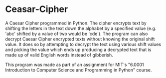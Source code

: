 # Ceasar-Cipher
A Caesar Cipher programmed in Python. The cipher encrypts text by shifting the letters in the text down the alphabet by a specified value (e.g. 'abc' shifted by a value of two would be 'cde'). The program can also decrypt Caesar Cipher encrypted texts without knowing the original shift value. It does so by attempting to decrypt the text using various shift values and picking the value which ends up producing a decrypted text that is made up of valid English words instead of gibberish. 

This program was made as part of an assignment for MIT's "6.0001 Introduction to Computer Science and Programming in Python" course.
